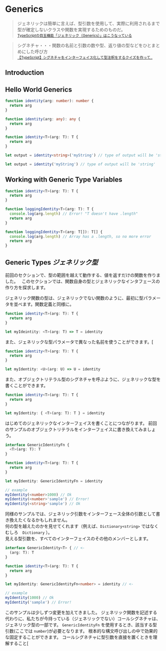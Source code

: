 # Generics
> ジェネリックは簡単に言えば、型引数を使用して、実際に利用されるまで型が確定しないクラスや関数を実現するためのものだ。  
> <sup>[TypeScriptの目玉機能「ジェネリック（Generics）」はこうなっている](http://www.buildinsider.net/language/tsgeneric/01)</sup>

> シグネチャ・・・関数の名前と引数の数や型、返り値の型などをひとまとめにした呼び方  
> <sup>[【TypeScript】シグネチャをインターフェイス化して型注釈をするクイズを作って..](http://qiita.com/M-ISO/items/ebfda5c825e11efbe89b)</sup>

## Introduction
## Hello World Generics

```typescript
function identity(arg: number): number {
  return arg
}
```

```typescript
function identity(arg: any): any {
  return arg
}
```

```typescript
function identity<T>(arg: T): T {
  return arg
}
```

```typescript
let output = identity<string>('myString') // type of output will be 'string'
```

```typescript
let output = identity('myString') // type of output will be 'string'
```

## Working with Generic Type Variables

```typescript
function identity<T>(arg: T): T {
  return arg
}
```

```typescript
function loggingIdentity<T>(arg: T): T {
  console.log(arg.length) // Error! "T doesn't have .length"
  return arg
}
```

```typescript
function loggingIdentity<T>(arg: T[]): T[] {
  console.log(arg.length) // Array has a .length, so no more error
  return arg
}
```

## Generic Types _ジェネリック型_
前回のセクションで、型の範囲を越えて動作する、値を返すだけの関数を作りました。  
このセクションでは、関数自身の型とジェネリックなインタフェースの作り方を探求します。

ジェネリック関数の型は、ジェネリックでない関数のように、最初に型パラメータを並べます。関数定義と同様に。

```typescript
function identity<T>(arg: T): T {
  return arg
}

let myIdeintity: <T>(arg: T) => T = identity
```

また、ジェネリックな型パラメータで異なった名前を使うことができます。[

```typescript
function identity<T>(arg: T): T {
  return arg
}

let myIdentity: <U>(arg: U) => U = identity
```

また、オブジェクトリテラル型のシグネチャを呼ぶように、ジェネリックな型を書くことができます。

```typescript
function identity<T>(arg: T): T {
  return arg
}

let myIdentity: { <T>(arg: T): T } = identity
```

はじめてのジェネリックなインターフェイスを書くことにつながります。
前回のサンプルのオブジェクトリテラルをインターフェイスに書き換えてみましょう。

```typescript
interface GenericIdentityFn {
  <T>(arg: T): T
}

function identity<T>(arg: T): T {
  return arg
}

let myIdentity: GenericIdentityFn = identity

// example
myIdentity(<number>1000) // Ok
myIdentity(<number>'sample') // Error!
myIdentity(<string>'sample') // Ok
```

同様のサンプルでは、ジェネリック引数をインターフェース全体の引数として書き換えたくなるかもしれません。  
何の型を越えたのかを見せてくれます（例えば、`Dictionary<string>` ではなくむしろ　`Dictionary` ）。  
見える型引数を、すべてのインターフェイスのその他のメンバーとします。

```typescript
interface GenericIdentity<T> { // <-
  (arg: T): T
}

function identity<T>(arg: T): T {
  return arg
}

let myIdentity: GenericIdentityFn<number> = identity // <-

// example
myIdentity(1000) // Ok
myIdentity('sample') // Error!
```

このサンプルは少しずつ変更を加えてきました。
ジェネリック関数を記述する代わりに、私たちが今持っている（ジェネリックでない）コールシグネチャは、ジェネリック型の一部です。
`GenericIdentityFn` を使用するとき、該当する型引数(ここでは `number`)が必要となります。
根本的な構文呼び出しの中で効果的な固定することができます。
コールシグネチャに型引数を直接を置くときを理解すること[
